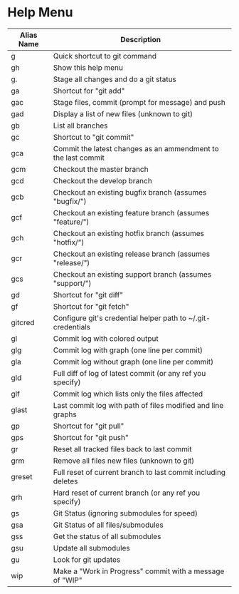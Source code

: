 # Help Menu

| Alias Name    | Description                                                   |
| ------------- | ------------------------------------------------------------- |
| g             | Quick shortcut to git command                                 |
| gh            | Show this help menu                                           |
| g.            | Stage all changes and do a git status                         |
| ga            | Shortcut for "git add"                                        |
| gac           | Stage files, commit (prompt for message) and push             |
| gad           | Display a list of new files (unknown to git)                  |
| gb            | List all branches                                             |
| gc            | Shortcut to "git commit"                                      |
| gca           | Commit the latest changes as an ammendment to the last commit |
| gcm           | Checkout the master branch                                    |
| gcd           | Checkout the develop branch                                   |
| gcb           | Checkout an existing bugfix branch (assumes "bugfix/")        |
| gcf           | Checkout an existing feature branch (assumes "feature/")      |
| gch           | Checkout an existing hotfix branch (assumes "hotfix/")        |
| gcr           | Checkout an existing release branch (assumes "release/")      |
| gcs           | Checkout an existing support branch (assumes "support/")      |
| gd            | Shortcut for "git diff"                                       |
| gf            | Shortcut for "git fetch"                                      |
| gitcred       | Configure git's credential helper path to ~/.git-credentials  |
| gl            | Commit log with colored output                                |
| glg           | Commit log with graph (one line per commit)                   |
| gla           | Commit log without graph (one line per commit)                |
| gld           | Full diff of log of latest commit (or any ref you specify)    |
| glf           | Commit log which lists only the files affected                |
| glast         | Last commit log with path of files modified and line graphs   |
| gp            | Shortcut for "git pull"                                       |
| gps           | Shortcut for "git push"                                       |
| gr            | Reset all tracked files back to last commit                   |
| grm           | Remove all files new files (unknown to git)                   |
| greset        | Full reset of current branch to last commit including deletes |
| grh           | Hard reset of current branch (or any ref you specify)         |
| gs            | Git Status (ignoring submodules for speed)                    |
| gsa           | Git Status of all files/submodules                            |
| gss           | Get the status of all submodules                              |
| gsu           | Update all submodules                                         |
| gu            | Look for git updates                                          |
| wip           | Make a "Work in Progress" commit with a message of "WIP"      |

